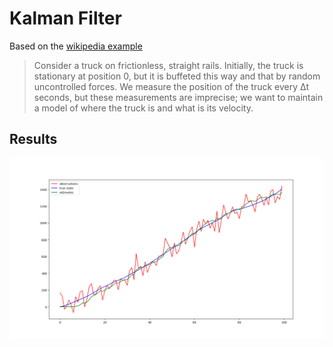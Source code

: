 # Kalman Filter

Based on the [wikipedia example](en.wikipedia.org/wiki/Kalman_filter#Example_application,_technical)

> Consider a truck on frictionless, straight rails. Initially, the truck is stationary at position 0, but it is buffeted this way and that by random uncontrolled forces. We measure the position of the truck every Δt seconds, but these measurements are imprecise; we want to maintain a model of where the truck is and what is its velocity.

## Results

![Kalman Filter Results](https://raw.githubusercontent.com/belljustin/KalmanFilter/resources/plot.png)
